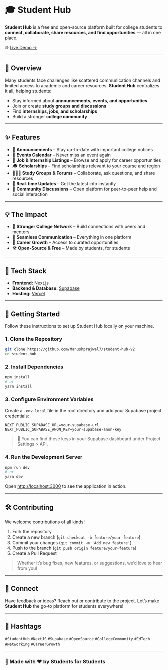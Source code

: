 # 🎓 Student Hub

**Student Hub** is a free and open-source platform built for college students to **connect, collaborate, share resources, and find opportunities** — all in one place.

🌐 [Live Demo →](https://student-hub-mp.vercel.app/)

---

## 📌 Overview

Many students face challenges like scattered communication channels and limited access to academic and career resources. **Student Hub** centralizes it all, helping students:

- Stay informed about **announcements, events, and opportunities**
- Join or create **study groups and discussions**
- Find **internships, jobs, and scholarships**
- Build a stronger **college community**

---

## ✨ Features

- 📢 **Announcements** – Stay up-to-date with important college notices  
- 📅 **Events Calendar** – Never miss an event again  
- 💼 **Job & Internship Listings** – Browse and apply for career opportunities  
- 🎓 **Scholarships** – Find scholarships relevant to your course and region  
- 🧑‍🤝‍🧑 **Study Groups & Forums** – Collaborate, ask questions, and share resources  
- 🔔 **Real-time Updates** – Get the latest info instantly  
- 💬 **Community Discussions** – Open platform for peer-to-peer help and social interaction

---

## 💡 The Impact

- 🧠 **Stronger College Network** – Build connections with peers and mentors  
- 💬 **Seamless Communication** – Everything in one platform  
- 🚀 **Career Growth** – Access to curated opportunities  
- 🛠️ **Open-Source & Free** – Made by students, for students  

---

## 🧰 Tech Stack

- **Frontend:** [Next.js](https://nextjs.org/)
- **Backend & Database:** [Supabase](https://supabase.io/)
- **Hosting:** [Vercel](https://vercel.com/)

---

## 🚀 Getting Started

Follow these instructions to set up Student Hub locally on your machine.

### 1. Clone the Repository

```bash
git clone https://github.com/Manushprajwal7/student-hub-V2
cd student-hub
```

### 2. Install Dependencies

```bash
npm install
# or
yarn install
```

### 3. Configure Environment Variables

Create a `.env.local` file in the root directory and add your Supabase project credentials:

```env
NEXT_PUBLIC_SUPABASE_URL=your-supabase-url
NEXT_PUBLIC_SUPABASE_ANON_KEY=your-supabase-anon-key
```

> 📝 You can find these keys in your Supabase dashboard under Project Settings > API.

### 4. Run the Development Server

```bash
npm run dev
# or
yarn dev
```

Open [http://localhost:3000](http://localhost:3000) to see the application in action.

---

## 🛠️ Contributing

We welcome contributions of all kinds!

1. Fork the repository
2. Create a new branch (`git checkout -b feature/your-feature`)
3. Commit your changes (`git commit -m 'Add new feature'`)
4. Push to the branch (`git push origin feature/your-feature`)
5. Create a Pull Request

> Whether it’s bug fixes, new features, or suggestions, we’d love to hear from you!

---



## 💬 Connect

Have feedback or ideas? Reach out or contribute to the project. Let’s make **Student Hub** the go-to platform for students everywhere!

---

## 📢 Hashtags

`#StudentHub` `#NextJS` `#Supabase` `#OpenSource` `#CollegeCommunity` `#EdTech` `#Networking` `#CareerGrowth`

---

### 🌟 Made with ❤️ by Students for Students
